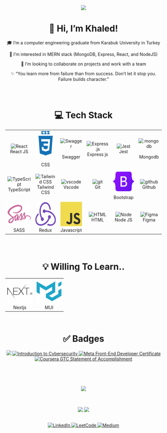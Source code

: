 <div align="center">
    <img width="300" src="https://media2.giphy.com/media/fkZukR450RQ1qnGaq9/giphy.gif?cid=ecf05e47gneo2xsewt8d2zhuq4cmwic93xuhluywadnh6oxy&rid=giphy.gif&ct=s" width="200"/>
</div>

<div align="center">
    <h1>👋 Hi, I’m Khaled!</h1>
    <p>🎓 I’m a computer engineering graduate from Karabuk University in Turkey</p>
    <p>👀 I’m interested in MERN stack (MongoDB, Express, React, and NodeJS)</p>
    <p>📢 I’m looking to collaborate on projects and work with a team</p>
    <p>✨ “You learn more from failure than from success. Don’t let it stop you. Failure builds character.”</p>
</div>
<br /> <br /> 


<div align="center">
  
# 💻 Tech Stack
</div>

<table align='center'>
  <tr>
    <td align="center">
     <img src="https://github.com/Khaled6120/Khaled6120/assets/86200305/26749d41-be74-4623-a003-47eb0a30d472" title="React" alt="React" width="80px" height="80px"/>
      <br>React JS
    </td>
    <td align="center">
     <img src="https://github.com/devicons/devicon/blob/master/icons/css3/css3-plain-wordmark.svg"  title="CSS3" alt="CSS" width="80px" height="80px"/>&nbsp;
      <br>CSS
    </td>
    <td align="center">
     <img src="https://upload.wikimedia.org/wikipedia/commons/a/ab/Swagger-logo.png?20170812110931" title="Swagger" alt="Swagger" width="80px" height="80px"/>&nbsp;
      <br>Swagger
    </td>
    <td align="center">
      <img width="80px" src="https://cdn.jsdelivr.net/gh/devicons/devicon/icons/express/express-original-wordmark.svg" alt="Express.js" />
      <br>Express js
    </td>
    <td align="center">
      <img width="80px" src="https://cdn.jsdelivr.net/gh/devicons/devicon/icons/jest/jest-plain.svg" alt="Jest" />
      <br>Jest
    </td>
    <td align="center">
           <img src="https://cdn.jsdelivr.net/gh/devicons/devicon/icons/mongodb/mongodb-original.svg" title="mongodb" alt="mongodb" width="80px" height="80px"/>&nbsp;
      <br>Mongodb
    </td>
  </tr>
  <tr>
    <td align="center">
      <img width="80px" src="https://cdn.jsdelivr.net/gh/devicons/devicon/icons/typescript/typescript-original.svg" alt="TypeScript" />
      <br>TypeScript
    </td>
    <td align="center">
      <img width="80px" src="https://cdn.jsdelivr.net/gh/devicons/devicon/icons/tailwindcss/tailwindcss-plain.svg" alt="Tailwind CSS" />
      <br>Tailwind CSS
    </td>
    <td align="center">
      <img width="80px" src="https://cdn.jsdelivr.net/gh/devicons/devicon/icons/vscode/vscode-original.svg" alt="vscode" />
      <br>Vscode
    </td>
    <td align="center">
      <img width="80px" src="https://cdn.jsdelivr.net/gh/devicons/devicon/icons/git/git-original.svg" alt="git" />
      <br>Git
    </td>
    <td align="center">
           <img src="https://github.com/devicons/devicon/blob/master/icons/bootstrap/bootstrap-original.svg" title="bootstrap" **alt="bootstrap" width="80px" height="80px"/>
      <br>Bootstrap
    </td>
    <td align="center">
      <img width="80px" src="https://cdn.jsdelivr.net/gh/devicons/devicon/icons/github/github-original.svg" alt="github" />
      <br>Github
    </td>
  </tr>
  <tr>
    </td>
    <td align="center">
      <img src="https://github.com/devicons/devicon/blob/master/icons/sass/sass-original.svg" title="sass" alt="sass" width="80px" height="80px"/>
      <br>SASS
    </td>
    <td align="center">
      <img src="https://github.com/devicons/devicon/blob/master/icons/redux/redux-original.svg" title="Redux" **alt="Redux" width="80px" height="80px"/>
      <br>Redux
    </td>
    <td align="center">
     <img src="https://github.com/devicons/devicon/blob/master/icons/javascript/javascript-original.svg" title="JavaScript" alt="JavaScript" width="80px"  height="80px"/>
      <br>Javascript
    </td>
    <td align="center">
     <img src="https://github.com/Khaled6120/Khaled6120/assets/86200305/0cc9c7b3-2ee9-4fc2-9f39-be718dbdec8d" title="HTML" alt="HTML" width="80px"  height="80px"/>
      <br>HTML
    </td>
    <td align="center">
     <img src="https://cdn.jsdelivr.net/gh/devicons/devicon/icons/nodejs/nodejs-original-wordmark.svg" title="Node" alt="Node" width="80px"  height="80px"/>
      <br>Node JS
    </td>
    <td align="center">
     <img src="https://cdn.jsdelivr.net/gh/devicons/devicon/icons/figma/figma-original.svg" title="Figma" alt="Figma" width="80px"  height="80px"/>
      <br>Figma
    </td>
  </tr>
</table>

<br /> <br />

<div align="center">
  
# 💡 Willing To Learn..
</div>

<table align='center'>
   <tr>
     <td align="center">
          <img src="https://github.com/devicons/devicon/blob/master/icons/nextjs/nextjs-original-wordmark.svg" title="nextjs" **alt="nextjs" width="80px" height="80px"/>
             <br>Nextjs
     </td>
     <td align="center">
            <img src="https://github.com/devicons/devicon/blob/master/icons/materialui/materialui-plain.svg" title="materialui" alt="materialui" width="80px" height="80px"/>
             <br>MUI
     </td>
   </tr>
</table>

<br />

<div align="center">

  <div align="center">

# ✅ Badges

</div>
<img width="100" src="https://user-images.githubusercontent.com/86200305/220100218-586ac69a-d058-4db2-84cf-2d6cea0cab2c.png" />
<!--START_SECTION:badges-->
<a href="https://www.credly.com/earner/earned/badge/01f2d45c-340a-4464-9a6a-d9799f05b76e">
  <img src="https://images.credly.com/size/200x200/images/af8c6b4e-fc31-47c4-8dcb-eb7a2065dc5b/I2CS__1_.png" alt="Introduction to Cybersecurity" width="100" height="100">
</a>
<a href="https://www.credly.com/badges/22db03be-79b4-46b7-ad55-e7cb8e1f2c80/public_url">
  <img src="https://images.credly.com/size/220x220/images/e91ed0b0-842b-417f-8d2f-b07535febdda/image.png" alt="Meta Front-End Developer Certificate" width="100" height="100">
</a>
<a href="https://www.credly.com/earner/earned/badge/3c3da837-9e45-4cdb-9bc9-6c298cbfd8cf">
  <img src="https://images.credly.com/size/680x680/images/86bd5014-111c-4693-a1e1-43749c847cbd/83305.png" alt="Coursera GTC Statement of Accomplishment" width="100" height="100">
</a>
<!--END_SECTION:badges-->
</div>

<br /><br /><br />

<div align="center">
<img  width="750" src="https://leetcard.jacoblin.cool/Khaled6120?theme=nord&border=0&radius=20&width=600&animation=true" />
</div>
<br />

<br />

<p align= "center">
    <img  height= "175" src="https://github-readme-stats.vercel.app/api?username=khaled6120&show_icons=true&theme=dracula" />
    <img  height="175" src="https://github-readme-stats.vercel.app/api/top-langs/?username=khaled6120&theme=dracula&layout=compact" />
</p>

<br />

<div id="badges" align="center">
    <a href="https://www.linkedin.com/in/khaled-naes-359456216">
        <img src="https://img.shields.io/badge/LinkedIn-blue?style=for-the-badge&logo=linkedin&logoColor=white" alt="LinkedIn"/>
    </a>
    <a href="https://leetcode.com/Khaled6120/">
        <img src="https://img.shields.io/badge/-LeetCode-FFA116?style=for-the-badge&logo=LeetCode&logoColor=black" alt="LeetCode"/>
    </a>
    <a href="https://medium.com/@alnaes1234">
        <img src="https://img.shields.io/badge/Medium-12100E?style=for-the-badge&logo=medium&logoColor=white" alt="Medium"/>
    </a>
</div>

